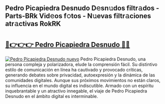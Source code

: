 ## Pedro Picapiedra Desnudo D𝚎sn𝚞dos filtr𝚊dos - Parts-BRk Vid𝚎os f𝚘tos - N𝚞evas filtr𝚊ciones atr𝚊ctivas RokRK

# <h2><a href="http://mb9ufos.tromn.icu/?c=Pedro+Picapiedra+Desnudo">🔗👉👉👉 Pedro Picapiedra Desnudo 🔗🔗</a></h2>

[![Pedro Picapiedra Desnudo nuevo](https://i.imgur.com/pEAQMta.gif)](http://mb9ufos.tromn.icu/?c=Pedro+Picapiedra+Desnudo)
Pedro Picapiedra Desnudo, una persona compleja y polarizadora, elude la comprensión fácil. Su distintivo estilo de comunicación en línea ha cautivado y provocado críticas, generando debates sobre privacidad, autoexpresión y la dinámica de las comunidades digitales. Aunque sus próximos movimientos no están claros, su influencia en el mundo digital es indiscutible. Armado con un espíritu inquebrantable y un atractivo innegable, el viaje de Pedro Picapiedra Desnudo en el ámbito digital es interminable.

